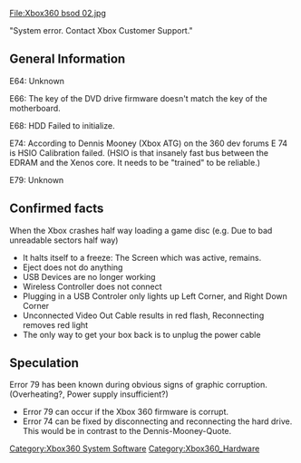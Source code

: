 [<File:Xbox360> bsod
02.jpg](http://www.free60.org/index.php5?title=Special:Upload&wpDestFile=Xbox360_bsod_02.jpg)

"System error. Contact Xbox Customer Support."

## General Information

E64: Unknown

E66: The key of the DVD drive firmware doesn't match the key of the
motherboard.

E68: HDD Failed to initialize.

E74: According to Dennis Mooney (Xbox ATG) on the 360 dev forums E 74 is
HSIO Calibration failed. (HSIO is that insanely fast bus between the
EDRAM and the Xenos core. It needs to be "trained" to be reliable.)

E79: Unknown

## Confirmed facts

When the Xbox crashes half way loading a game disc (e.g. Due to bad
unreadable sectors half way)

  - It halts itself to a freeze: The Screen which was active, remains.
  - Eject does not do anything
  - USB Devices are no longer working
  - Wireless Controller does not connect
  - Plugging in a USB Controler only lights up Left Corner, and Right
    Down Corner
  - Unconnected Video Out Cable results in red flash, Reconnecting
    removes red light
  - The only way to get your box back is to unplug the power cable

## Speculation

Error 79 has been known during obvious signs of graphic corruption.
(Overheating?, Power supply insufficient?)

  - Error 79 can occur if the Xbox 360 firmware is corrupt.
  - Error 74 can be fixed by disconnecting and reconnecting the hard
    drive. This would be in contrast to the Dennis-Mooney-Quote.

[Category:Xbox360 System Software](Category_Xbox360_System_Software)
[Category:Xbox360_Hardware](Category_Xbox360_Hardware)
